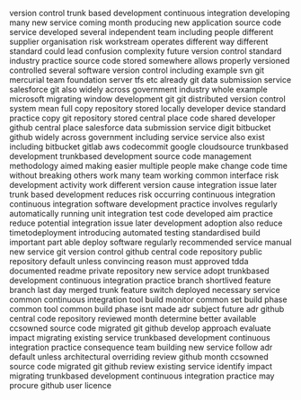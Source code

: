version control trunk based development continuous integration developing many new service coming month producing new application source code service developed several independent team including people different supplier organisation risk workstream operates different way different standard could lead confusion complexity future version control standard industry practice source code stored somewhere allows properly versioned controlled several software version control including example svn git mercurial team foundation server tfs etc already git data submission service salesforce git also widely across government industry whole example microsoft migrating window development git git distributed version control system mean full copy repository stored locally developer device standard practice copy git repository stored central place code shared developer github central place salesforce data submission service digit bitbucket github widely across government including service service also exist including bitbucket gitlab aws codecommit google cloudsource trunkbased development trunkbased development source code management methodology aimed making easier multiple people make change code time without breaking others work many team working common interface risk development activity work different version cause integration issue later trunk based development reduces risk occurring continuous integration continuous integration software development practice involves regularly automatically running unit integration test code developed aim practice reduce potential integration issue later development adoption also reduce timetodeployment introducing automated testing standardised build important part able deploy software regularly recommended service manual new service git version control github central code repository public repository default unless convincing reason must approved tdda documented readme private repository new service adopt trunkbased development continuous integration practice branch shortlived feature branch last day merged trunk feature switch deployed necessary service common continuous integration tool build monitor common set build phase common tool common build phase isnt made adr subject future adr github central code repository reviewed month determine better available ccsowned source code migrated git github develop approach evaluate impact migrating existing service trunkbased development continuous integration practice consequence team building new service follow adr default unless architectural overriding review github month ccsowned source code migrated git github review existing service identify impact migrating trunkbased development continuous integration practice may procure github user licence